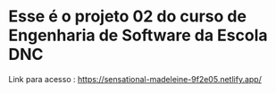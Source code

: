 # Esse é o projeto 02 do curso de Engenharia de Software da Escola DNC
Link para acesso : https://sensational-madeleine-9f2e05.netlify.app/
